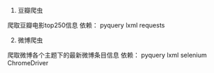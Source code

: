 1. 豆瓣爬虫

爬取豆瓣电影top250信息
依赖：
pyquery
lxml
requests

2. 微博爬虫

爬取微博各个主题下的最新微博条目信息
依赖：
pyquery
lxml
selenium
ChromeDriver